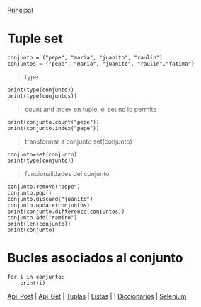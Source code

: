 [Principal](../README.md)<br/>
# Tuple set
    conjunto = ("pepe", "maria", "juanito", "raulin")
    conjuntos = {"pepe", "maria", "juanito", "raulin","fatima"}

> type
 
    print(type(conjunto))
    print(type(conjuntos))

> count and index en tuple, el set no lo permite
 
    print(conjunto.count("pepe"))
    print(conjunto.index("pepe"))

> transformar a conjunto set(conjunto)
 
    conjunto=set(conjunto)
    print(type(conjunto))

> funcionalidades del conjunto
  
    conjunto.remove("pepe")
    conjunto.pop()
    conjunto.discard("juanito")
    conjunto.update(conjuntos)
    print(conjunto.difference(conjuntos))
    conjunto.add("ramiro")
    print(len(conjunto))
    print(conjunto)

# Bucles asociados al conjunto
    for i in conjunto:
        print(i)

[Api_Post](API_post.md) | [Api_Get](API_Get.md)  | [Tuplas](READMETupleSet.md) | [Listas](READMELIST.md) | | [Diccionarios](READMEDIC.md) | [Selenium](../Selenium/README.md)